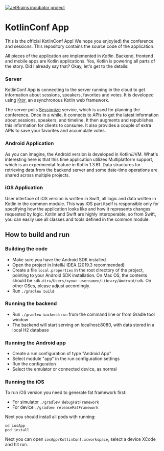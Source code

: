 [![JetBrains incubator project](http://jb.gg/badges/official.svg)](https://confluence.jetbrains.com/display/ALL/JetBrains+on+GitHub) 

# KotlinConf App

This is the official KotlinConf App! We hope you enjoy(ed) the conference and sessions. This repository contains the source code of the application. 

All pieces of the application are implemented in *Kotlin*. Backend, frontend and mobile apps are Kotlin applications.
Yes, Kotlin is powering all parts of the story. Did I already say that? Okay, let's get to the details:

### Server

KotlinConf App is connecting to the server running in the cloud to get information about sessions,
speakers, favorites and votes. It is developed using [Ktor](https://ktor.io), an asynchronous Kotlin web framework.

The server polls [Sessionize](https://sessionize.com) service, which is used for planning the conference. 
Once in a while, it connects to APIs to get the latest information about sessions, speakers, and timeline. 
It then augments and republishes this information for clients to consume. 
It also provides a couple of extra APIs to save your favorites and accumulate votes.

### Android Application

As you can imagine, the Android version is developed in Kotlin/JVM. What's interesting here is that this time
application utilizes Multiplatform support, which is an experimental feature in Kotlin 1.3.61. Data structures for retrieving data from the backend server and some date-time operations are shared across multiple projects.

### iOS Application

User interface of iOS version is written in Swift, all logic and data written in Kotlin in the common module. 
This way iOS part itself is responsible only for specifying how the application looks like and how it represents changes requested by logic. Kotlin and Swift are highly interoperable, so from Swift, you can easily use all classes and tools defined in the common module. 

## How to build and run

### Building the code

 * Make sure you have the Android SDK installed
 * Open the project in IntelliJ IDEA (2019.3 recommended)
 * Create a file `local.properties` in the root directory of the project, pointing to your Android SDK installation. On Mac OS, the contents should be `sdk.dir=/Users/<your username>/Library/Android/sdk`. On other OSes, please adjust accordingly.
 * Run `./gradlew build`

### Running the backend
 
 * Run `./gradlew backend:run` from the command line or from Gradle tool window
 * The backend will start serving on localhost:8080, with data stored in a local H2 database

### Running the Android app

 * Create a run configuration of type "Android App"
 * Select module "app" in the run configuration settings
 * Run the configuration
 * Select the emulator or connected device, as normal

### Running the iOS

To run iOS version you need to generate fat framework first:
 * For simulator `./gradlew debugFatFramework`
 * For device `./gradlew releaseFatFramework`
  
Next you should install all pods with running:
```
cd iosApp
pod install
```

Next you can open `iosApp/KotlinConf.xcworkspace`, select a device XCode and hit run.

